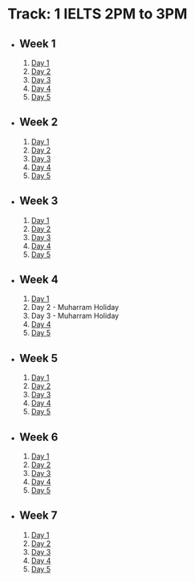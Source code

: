 # Track: 1 IELTS 2PM to 3PM

- ## Week 1

   1. [Day 1](https://web.facebook.com/iCodeguru/videos/1183475899669311)
   2. [Day 2](https://www.facebook.com/iCodeguru/videos/1246386939677867)
   3. [Day 3](https://www.facebook.com/iCodeguru/videos/991720969327052)
   4. [Day 4](https://www.facebook.com/iCodeguru/videos/996162298880363)
   5. [Day 5](https://www.facebook.com/iCodeguru/videos/493560323146400)

- ## Week 2

   1. [Day 1](https://www.facebook.com/iCodeguru/videos/7875722882543635)
   2. [Day 2](https://www.facebook.com/iCodeguru/videos/1961386504305050)
   3. [Day 3](https://www.facebook.com/iCodeguru/videos/1881318455614757)
   4. [Day 4](https://www.facebook.com/iCodeguru/videos/1582908909269540)
   5. [Day 5](https://www.facebook.com/iCodeguru/videos/992362685977723)

- ## Week 3

   1. [Day 1](https://www.facebook.com/iCodeguru/videos/2133258873715287)
   2. [Day 2](https://www.facebook.com/iCodeguru/videos/420919660943357)
   3. [Day 3](https://www.facebook.com/iCodeguru/videos/995908488861336)
   4. [Day 4](https://www.facebook.com/iCodeguru/videos/990117592654900)
   5. [Day 5](https://www.facebook.com/iCodeguru/videos/1009270360410433)

- ## Week 4

   1. [Day 1](https://www.facebook.com/iCodeguru/videos/778745397471473)
   2. Day 2 - Muharram Holiday
   3. Day 3 - Muharram Holiday
   4. [Day 4](https://www.facebook.com/iCodeguru/videos/1028402408952789)
   5. [Day 5](https://www.facebook.com/iCodeguru/videos/1009107600680307)

- ## Week 5

   1. [Day 1](https://www.facebook.com/iCodeguru/videos/1221860695673601)
   2. [Day 2](https://www.facebook.com/iCodeguru/videos/1003855498056497)
   3. [Day 3](https://www.facebook.com/iCodeguru/videos/1499448600694675)
   4. [Day 4](https://www.facebook.com/iCodeguru/videos/1158828308701814)
   5. [Day 5](https://www.facebook.com/iCodeguru/videos/384783114245953)

- ## Week 6

   1. [Day 1](https://www.facebook.com/iCodeguru/videos/1577849529742401)
   2. [Day 2](https://www.facebook.com/iCodeguru/videos/1174674310425515)
   3. [Day 3](https://www.facebook.com/iCodeguru/videos/839552628322535)
   4. [Day 4](https://www.facebook.com/iCodeguru/videos/465032449753942)
   5. [Day 5](https://www.facebook.com/watch/?v=363027396839624)

- ## Week 7

   1. [Day 1](https://www.facebook.com/iCodeguru/videos/1226661004904299)
   2. [Day 2](https://www.facebook.com/iCodeguru/videos/514284761058141)
   3. [Day 3](https://www.facebook.com/iCodeguru/videos/8867933769890560)
   4. [Day 4]()
   5. [Day 5](https://www.facebook.com/iCodeguru/videos/1147600129683303)

<!-- - ## Week 8

   1. [Day 1](https://www.facebook.com/iCodeguru/videos/1878692465944748)
   2. [Day 2](https://www.facebook.com/iCodeguru/videos/513231184570396)
   3. [Day 3]()
   4. [Day 4]()
   5. [Day 5]() -->

<!-- - ## Week 

   1. [Day 1]()
   2. [Day 2]()
   3. [Day 3]()
   4. [Day 4]()
   5. [Day 5]() -->